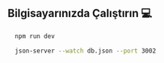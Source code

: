 ## Bilgisayarınızda Çalıştırın 💻

```bash
  npm run dev
```


```bash
  json-server --watch db.json --port 3002
```
